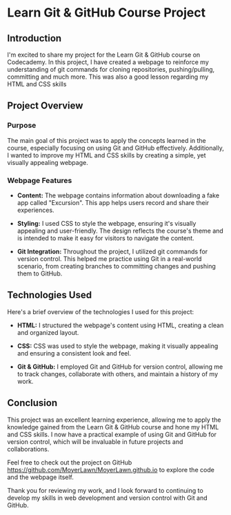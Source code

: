 # Learn Git & GitHub Course Project

## Introduction

I'm excited to share my project for the Learn Git & GitHub course on Codecademy. In this project, I have created a webpage to reinforce my understanding of git commands for cloning repositories, pushing/pulling, committing and much more. This was also a good lesson regarding my HTML and CSS skills

## Project Overview

### Purpose
The main goal of this project was to apply the concepts learned in the course, especially focusing on using Git and GitHub effectively. Additionally, I wanted to improve my HTML and CSS skills by creating a simple, yet visually appealing webpage.

### Webpage Features

- **Content:** The webpage contains information about downloading a fake app called "Excursion". This app helps users record and share their experiences.

- **Styling:** I used CSS to style the webpage, ensuring it's visually appealing and user-friendly. The design reflects the course's theme and is intended to make it easy for visitors to navigate the content.

- **Git Integration:** Throughout the project, I utilized git commands for version control. This helped me practice using Git in a real-world scenario, from creating branches to committing changes and pushing them to GitHub.

## Technologies Used

Here's a brief overview of the technologies I used for this project:

- **HTML:** I structured the webpage's content using HTML, creating a clean and organized layout.

- **CSS:** CSS was used to style the webpage, making it visually appealing and ensuring a consistent look and feel.

- **Git & GitHub:** I employed Git and GitHub for version control, allowing me to track changes, collaborate with others, and maintain a history of my work.

## Conclusion

This project was an excellent learning experience, allowing me to apply the knowledge gained from the Learn Git & GitHub course and hone my HTML and CSS skills. I now have a practical example of using Git and GitHub for version control, which will be invaluable in future projects and collaborations.

Feel free to check out the project on GitHub https://github.com/MoyerLawn/MoyerLawn.github.io to explore the code and the webpage itself.

Thank you for reviewing my work, and I look forward to continuing to develop my skills in web development and version control with Git and GitHub.
